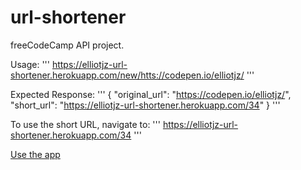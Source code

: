 # url-shortener
freeCodeCamp API project.

Usage:
'''
https://elliotjz-url-shortener.herokuapp.com/new/htts://codepen.io/elliotjz/
'''

Expected Response:
'''
{
	"original_url": "https://codepen.io/elliotjz/",
	"short_url": "https://elliotjz-url-shortener.herokuapp.com/34"
}
'''

To use the short URL, navigate to:
'''
https://elliotjz-url-shortener.herokuapp.com/34
'''

[Use the app](https://elliotjz-url-shortener.herokuapp.com)
